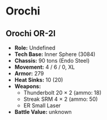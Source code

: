 # Orochi
## Orochi OR-2I
- **Role:** Undefined
- **Tech Base:** Inner Sphere (3084)
- **Chassis:** 90 tons (Endo Steel)
- **Movement:** 4 / 6 / 0, XL
- **Armor:** 279
- **Heat Sinks:** 10 (20)
- **Weapons:**
  - Thunderbolt 20 × 2 (ammo: 18)
  - Streak SRM 4 × 2 (ammo: 50)
  - ER Small Laser
- **Battle Value:** unknown

